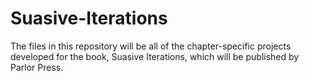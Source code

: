 Suasive-Iterations
==================

The files in this repository will be all of the chapter-specific projects developed for the book, Suasive Iterations, which will be published by Parlor Press.